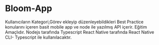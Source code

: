 # Bloom-App
Kullanıcıların Kategori,Görev ekleyip düzenleyebildikleri Best Practice konularını içeren basit mobile app ve node ile yazılmış API içerir.
Eğitim Amaçlıdır.
Nodejs tarafında Typescript 
React Native tarafında React Native CLI- Typescript ile kullanılacaktır.
